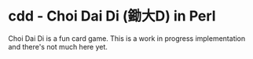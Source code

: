 # cdd - Choi Dai Di (鋤大D) in Perl

Choi Dai Di is a fun card game. This is a work in progress implementation and there's not much here yet.

